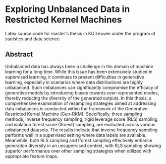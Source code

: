 # Exploring Unbalanced Data in Restricted Kernel Machines

Latex source code for master's thesis in KU Leuven under the program of statistics and data science.

## Abstract
Unbalanced data has always been a challenge in the domain of machine learning for a long time. While this issue has been extensively studied in supervised learning, it continues to present difficulties in generative learning, especially in scenarios where data distributions are highly unbalanced. Such imbalances can significantly compromise the efficacy of generative models by introducing biases towards over-represented modes, thereby reducing the diversity of the generated outputs. In this thesis, a comprehensive examination of resampling strategies aimed at addressing data imbalances is conducted within the framework of the Generative Restricted Kernel Machine (Gen-RKM). Specifically, three sampling methods, inverse frequency sampling, rigid leverage score (RLS) sampling, and isolation forest score (Iforest) sampling, are evaluated across various unbalanced datasets. The results indicate that inverse frequency sampling performs well in a supervised setting where data labels are available. Meanwhile, both RLS sampling and Iforest sampling effectively enhance generation diversity in an unsupervised context, with RLS sampling showing superior performance over other sampling strategies when utilized with appropriate feature maps.  